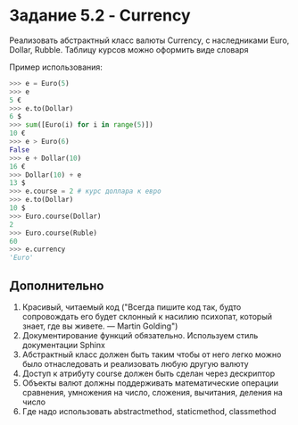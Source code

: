 # Задание 5.2 - Currency
Реализовать абстрактный класс валюты Currency, с наследниками Euro, Dollar, Rubble.
Таблицу курсов можно оформить виде словаря

Пример использования:

```python
>>> e = Euro(5)
>>> e
5 €
>>> e.to(Dollar)
6 $
>>> sum([Euro(i) for i in range(5)])
10 €
>>> e > Euro(6)
False
>>> e + Dollar(10)
16 €
>>> Dollar(10) + e
13 $
>>> e.course = 2 # курс доллара к евро
>>> e.to(Dollar)
10 $
>>> Euro.course(Dollar)
2
>>> Euro.course(Ruble)
60
>>> e.currency
'Euro'
```

## Дополнительно

1. Красивый, читаемый код ("Всегда пишите код так, будто сопровождать его будет склонный к насилию психопат, который знает, где вы живете. — Martin Golding")
2. Документирование функций обязательно. Используем стиль документации Sphinx
3. Абстрактный класс должен быть таким чтобы от него легко можно было отнаследовать и реализовать любую другую валюту
4. Доступ к атрибуту course должен быть сделан через дескриптор
5. Объекты валют должны поддерживать математические операции сравнения, умножения на число, сложения, вычитания, деления на число
6. Где надо использовать abstractmethod, staticmethod, classmethod
